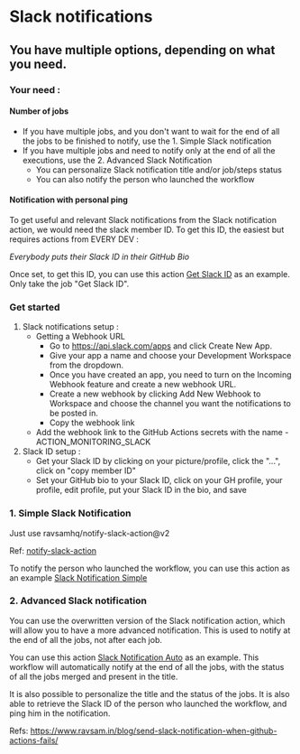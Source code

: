 # Slack notifications

## You have multiple options, depending on what you need.
### Your need :
#### Number of jobs
- If you have multiple jobs, and you don't want to wait for the end of all the jobs to be finished to notify, 
use the 1. Simple Slack notification 
- If you have multiple jobs and need to notify only at the end of all the executions, use the 2. Advanced Slack Notification
  - You can personalize Slack notification title and/or job/steps status
  - You can also notify the person who launched the workflow
  
#### Notification with personal ping

To get useful and relevant Slack notifications from the Slack notification action, we would need the slack member ID.
To get this ID, the easiest but requires actions from EVERY DEV :

_Everybody puts their Slack ID in their GitHub Bio_

Once set, to get this ID, you can use this action [Get Slack ID]() as an example. Only take the job "Get Slack ID".

### Get started

1. Slack notifications setup :
    - Getting a Webhook URL
        - Go to https://api.slack.com/apps and click Create New App.
        - Give your app a name and choose your Development Workspace from the dropdown.
        - Once you have created an app, you need to turn on the Incoming Webhook feature and create a new webhook URL.
        - Create a new webhook by clicking Add New Webhook to Workspace and choose the channel you want the notifications to be posted in.
        - Copy the webhook link
    - Add the webhook link to the GitHub Actions secrets with the name - ACTION_MONITORING_SLACK
2. Slack ID setup :
    - Get your Slack ID by clicking on your picture/profile, click the "...", click on "copy member ID"
    - Set your GitHub bio to your Slack ID, click on your GH profile, your profile, edit profile, put your Slack ID in the bio, and save

### 1. Simple Slack Notification

Just use ravsamhq/notify-slack-action@v2

Ref: [notify-slack-action](https://github.com/ravsamhq/notify-slack-action)

To notify the person who launched the workflow, you can use this action as an example [Slack Notification Simple]()

### 2. Advanced Slack notification

You can use the overwritten version of the Slack notification action, which will allow you to have a more advanced notification.
This is used to notify at the end of all the jobs, not after each job.

You can use this action [Slack Notification Auto]() as an example.
This workflow will automatically notify at the end of all the jobs, with the status of all the jobs merged and present in the title.

It is also possible to personalize the title and the status of the jobs.
It is also able to retrieve the Slack ID of the person who launched the workflow, and ping him in the notification.




Refs:
https://www.ravsam.in/blog/send-slack-notification-when-github-actions-fails/




